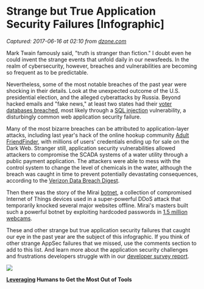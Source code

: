 # Strange but True Application Security Failures [Infographic]

_Captured: 2017-06-16 at 02:10 from [dzone.com](https://dzone.com/articles/strange-but-true-application-security-failures-inf?edition=305097&utm_source=Daily%20Digest&utm_medium=email&utm_campaign=dd%202017-06-15)_

Mark Twain famously said, "truth is stranger than fiction." I doubt even he could invent the strange events that unfold daily in our newsfeeds. In the realm of cybersecurity, however, breaches and vulnerabilities are becoming so frequent as to be predictable.

Nevertheless, some of the most notable breaches of the past year were shocking in their details. Look at the unexpected outcome of the U.S. presidential election, and the alleged cyberattacks by Russia. Beyond hacked emails and "fake news," at least two states had their [voter databases breached](http://capitolfax.com/2016/07/21/foreign-hack-attack-on-state-voter-registration-site/), most likely through a [SQL injection](http://www.veracode.com/security/sql-injection) vulnerability, a disturbingly common web application security failure.

Many of the most bizarre breaches can be attributed to application-layer attacks, including last year's hack of the online hookup community [Adult FriendFinder](https://motherboard.vice.com/en_us/article/hookup-service-adult-friendfinder-may-have-been-hacked-again), with millions of users' credentials ending up for sale on the Dark Web. Stranger still, application security vulnerabilities allowed attackers to compromise the SCADA systems of a water utility through a public payment application. The attackers were able to mess with the control system to change the level of chemicals in the water, although the breach was caught in time to prevent potentially devastating consequences, according to the [Verizon Data Breach Digest](http://www.verizonenterprise.com/verizon-insights-lab/data-breach-digest/2016/).

Then there was the story of the Mirai [botnet](http://www.veracode.com/security/botnet), a collection of compromised Internet of Things devices used in a super-powerful DDoS attack that temporarily knocked several major websites offline. Mirai's masters built such a powerful botnet by exploiting hardcoded passwords in [1.5 million webcams](https://motherboard.vice.com/en_us/article/15-million-connected-cameras-ddos-botnet-brian-krebs).

These and other strange but true application security failures that caught our eye in the past year are the subject of this infographic. If you think of other strange AppSec failures that we missed, use the comments section to add to this list. And learn more about the application security challenges and frustrations developers struggle with in our [developer survey report](https://info.veracode.com/report-veracode-developer-survey.html).

![](http://www.veracode.com/sites/default/files/styles/media_responsive_widest/public/strange-but-true-application-security-failures-image.png?itok=m3Tnnv_P)

**[Leveraging](https://dzone.com/go?i=222226&u=https%3A%2F%2Fweb.securityinnovation.com%2Fwebinar%2Fleveraging-humans-and-tools-dzone%3Futm_campaign%3DDZONE-Sponsorship-June-2017%26utm_source%3DAdvertising%26utm_medium%3Dleveraging-humans-and-tools%252520) Humans to Get the Most Out of Tools**
